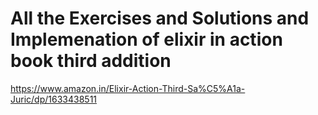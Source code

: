 # All the Exercises and Solutions and Implemenation of elixir in action book third addition

https://www.amazon.in/Elixir-Action-Third-Sa%C5%A1a-Juric/dp/1633438511
